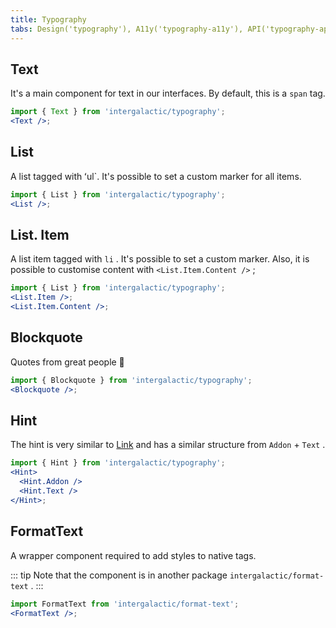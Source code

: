 ```yaml
---
title: Typography
tabs: Design('typography'), A11y('typography-a11y'), API('typography-api'), Example('typography-code'), Changelog('typography-changelog')
---
```


## Text

It's a main component for text in our interfaces. By default, this is a `span` tag.

```jsx
import { Text } from 'intergalactic/typography';
<Text />;
```

<TypesView type="TextProps" :types={...types} />

## List

A list tagged with ʻul`. It's possible to set a custom marker for all items.

```jsx
import { List } from 'intergalactic/typography';
<List />;
```

<TypesView type="ListProps" :types={...types} />

## List. Item

A list item tagged with `li` . It's possible to set a custom marker.
Also, it is possible to customise content with `<List.Item.Content />` ; 

```jsx
import { List } from 'intergalactic/typography';
<List.Item />;
<List.Item.Content />;
```

<TypesView type="ListItemProps" :types={...types} />
<TypesView type="ListItemContentProps" :types={...types} />

## Blockquote

Quotes from great people 🙊

```jsx
import { Blockquote } from 'intergalactic/typography';
<Blockquote />;
```

<TypesView type="BlockquoteProps" :types={...types} />

## Hint

The hint is very similar to [Link](/components/link/link) and has a similar structure from `Addon` + `Text` .

```jsx
import { Hint } from 'intergalactic/typography';
<Hint>
  <Hint.Addon />
  <Hint.Text />
</Hint>;
```

<TypesView type="HintProps" :types={...types} />

## FormatText

A wrapper component required to add styles to native tags.

::: tip
Note that the component is in another package `intergalactic/format-text` .
:::

```jsx
import FormatText from 'intergalactic/format-text';
<FormatText />;
```

<TypesView type="FormatTextProps" :types={...types} />

<script setup>import { data as types } from '@types.data.ts'; </script>
